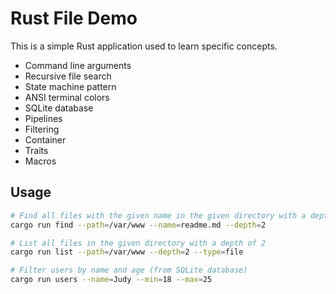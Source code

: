 # Rust File Demo

This is a simple Rust application used to learn specific concepts.

- Command line arguments
- Recursive file search
- State machine pattern
- ANSI terminal colors
- SQLite database
- Pipelines
- Filtering
- Container
- Traits
- Macros

## Usage

```sh
# Find all files with the given name in the given directory with a depth of 2
cargo run find --path=/var/www --name=readme.md --depth=2

# List all files in the given directory with a depth of 2
cargo run list --path=/var/www --depth=2 --type=file

# Filter users by name and age (from SQLite database)
cargo run users --name=Judy --min=18 --max=25
```
